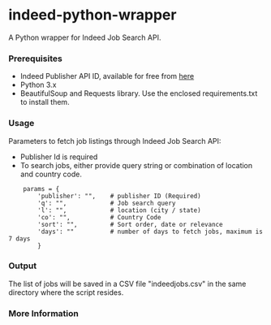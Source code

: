 # indeed-python-wrapper
A Python wrapper for Indeed Job Search API. 

### Prerequisites

- Indeed Publisher API ID, available for free from [here](https://ads.indeed.com/jobroll/xmlfeed?target=_blank)
- Python 3.x
- BeautifulSoup and Requests library. Use the enclosed requirements.txt to install them.


### Usage

Parameters to fetch job listings through Indeed Job Search API:
- Publisher Id is required
- To search jobs, either provide query string or combination of location and country code.

```
    params = {
        'publisher': "",    # publisher ID (Required)
        'q': "",            # Job search query
        'l': "",            # location (city / state)
        'co': "",           # Country Code
        'sort': "",         # Sort order, date or relevance
        'days': ""          # number of days to fetch jobs, maximum is 7 days
        }   
```

### Output

The list of jobs will be saved in a CSV file "indeedjobs.csv" in the same directory where the script resides.

### More Information
